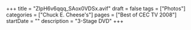 +++
title = "ZIpH6v6qqq_SAox0VDSx.avif"
draft = false
tags = ["Photos"]
categories = ["Chuck E. Cheese's"]
pages = ["Best of CEC TV 2008"]
startDate = ""
description = "3-Stage DVD"
+++
